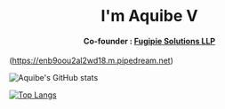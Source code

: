 <div align="center">
 <br/>
 <h1 align="center">I'm Aquibe V</h1>
 
 <h4 align="center">Co-founder : <a href="https://fugipie.com/">Fugipie Solutions LLP</a></h4>
</div>

(https://enb9oou2al2wd18.m.pipedream.net)

![Aquibe's GitHub stats](https://github-readme-stats.vercel.app/api?username=aquibe&show_icons=true&theme=dark)

[![Top Langs](https://github-readme-stats.vercel.app/api/top-langs/?username=aquibe&hide=css,html&layout=compact&theme=dark)](https://github.com/aquibe/github-readme-stats)










<!--
**aquibe/aquibe** is a ✨ _special_ ✨ repository because its `README.md` (this file) appears on your GitHub profile.

Here are some ideas to get you started:

- 🔭 I’m currently working on ...
- 🌱 I’m currently learning ...
- 👯 I’m looking to collaborate on ...
- 🤔 I’m looking for help with ...
- 💬 Ask me about ...
- 📫 How to reach me: ...
- 😄 Pronouns: ...
- ⚡ Fun fact: ...
-->
